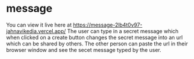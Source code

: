 # message
You can view it live here at https://message-2lb4t0v97-jahnavikedia.vercel.app/
The user can type in a secret message which when clicked on a create button changes the secret message into an url which can be shared by others.
The other person can paste the url in their browser window and see the secet message typed by the user.
